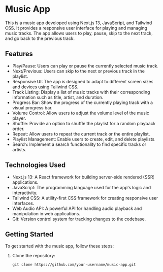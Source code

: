 # Music App

This is a music app developed using Next.js 13, JavaScript, and Tailwind CSS. It provides a responsive user interface for playing and managing music tracks. The app allows users to play, pause, skip to the next track, and go back to the previous track.

## Features

- Play/Pause: Users can play or pause the currently selected music track.
- Next/Previous: Users can skip to the next or previous track in the playlist.
- Responsive UI: The app is designed to adapt to different screen sizes and devices using Tailwind CSS.
- Track Listing: Display a list of music tracks with their corresponding information such as title, artist, and duration.
- Progress Bar: Show the progress of the currently playing track with a visual progress bar.
- Volume Control: Allow users to adjust the volume level of the music player.
- Shuffle: Provide an option to shuffle the playlist for a random playback order.
- Repeat: Allow users to repeat the current track or the entire playlist.
- Playlist Management: Enable users to create, edit, and delete playlists.
- Search: Implement a search functionality to find specific tracks or artists.

## Technologies Used

- Next.js 13: A React framework for building server-side rendered (SSR) applications.
- JavaScript: The programming language used for the app's logic and interactivity.
- Tailwind CSS: A utility-first CSS framework for creating responsive user interfaces.
- Web Audio API: A powerful API for handling audio playback and manipulation in web applications.
- Git: Version control system for tracking changes to the codebase.

## Getting Started

To get started with the music app, follow these steps:

1. Clone the repository:

   ```shell
   git clone https://github.com/your-username/music-app.git
